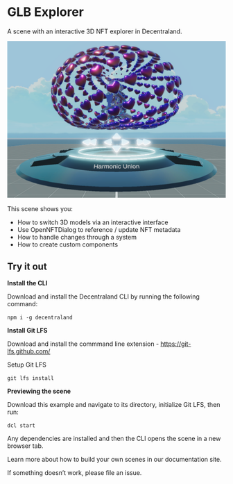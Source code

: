 # GLB Explorer

A scene with an interactive 3D NFT explorer in Decentraland.

![](screenshot/screenshot.png)

This scene shows you:

- How to switch 3D models via an interactive interface
- Use OpenNFTDialog to reference / update NFT metadata
- How to handle changes through a system
- How to create custom components

## Try it out

**Install the CLI**

Download and install the Decentraland CLI by running the following command:

```
npm i -g decentraland
```

**Install Git LFS**

Download and install the commmand line extension - https://git-lfs.github.com/

Setup Git LFS

```
git lfs install
```

**Previewing the scene**

Download this example and navigate to its directory, initialize Git LFS, then run:

```
dcl start
```

Any dependencies are installed and then the CLI opens the scene in a new browser tab.

Learn more about how to build your own scenes in our documentation site.

If something doesn’t work, please file an issue.
